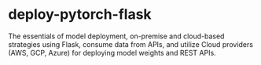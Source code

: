 # deploy-pytorch-flask
The essentials of model deployment, on-premise and cloud-based strategies using Flask,  consume data from APIs, and utilize Cloud providers (AWS, GCP, Azure) for deploying model weights and REST APIs.
